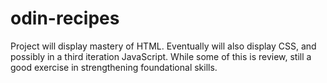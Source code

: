# odin-recipes
Project will display mastery of HTML. Eventually will also display CSS, and possibly in a third iteration JavaScript.
While some of this is review, still a good exercise in strengthening foundational skills.